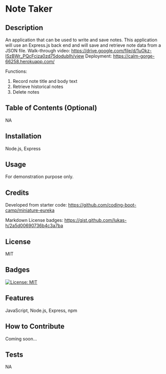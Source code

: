 # Note Taker

## Description
An application that can be used to write and save notes. This application will use an Express.js back end and will save and retrieve note data from a JSON file.
Walk-through video: https://drive.google.com/file/d/1uOkz-lSzBWr_PQcFciza0zd75dodubIh/view
Deployment: https://calm-gorge-66258.herokuapp.com/

Functions: 
1. Record note title and body text
2. Retrieve historical notes
3. Delete notes

## Table of Contents (Optional)
NA

## Installation
Node.js, Express

## Usage
For demonstration purpose only.

## Credits
Developed from starter code:
https://github.com/coding-boot-camp/miniature-eureka

Markdown License badges:
https://gist.github.com/lukas-h/2a5d00690736b4c3a7ba

## License
MIT

## Badges
[![License: MIT](https://img.shields.io/badge/License-MIT-yellow.svg)](https://opensource.org/licenses/MIT)

## Features
JavaScript, Node.js, Express, npm

## How to Contribute
Coming soon...

## Tests
NA
